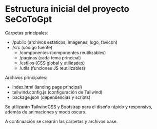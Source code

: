 # Estructura inicial del proyecto SeCoToGpt

Carpetas principales:
- /public (archivos estáticos, imágenes, logo, favicon)
- /src (código fuente)
  - /componentes (componentes reutilizables)
  - /paginas (cada tema principal)
  - /estilos (CSS global y utilidades)
  - /utils (funciones JS reutilizables)

Archivos principales:
- index.html (landing page principal)
- tailwind.config.js (configuración de Tailwind)
- package.json (dependencias y scripts)

Se utilizarán TailwindCSS y Bootstrap para el diseño rápido y responsivo, además de animaciones y modo oscuro.

A continuación se crearán las carpetas y archivos base.
